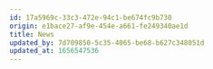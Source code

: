 ```yaml
---
id: 17a5969c-33c3-472e-94c1-be674fc9b730
origin: e1bace27-af9e-454e-a661-fe249340ae1d
title: News
updated_by: 7d709850-5c35-4065-be68-b627c348051d
updated_at: 1656547536
---
```

